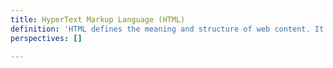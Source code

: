 ```yaml
---
title: HyperText Markup Language (HTML)
definition: 'HTML defines the meaning and structure of web content. It allows the creation and structure of sections, paragraphs, and links using HTML elements. The World Wide Web Consortium (W3C) maintains and develops HTML specifications.'
perspectives: []

---
```

